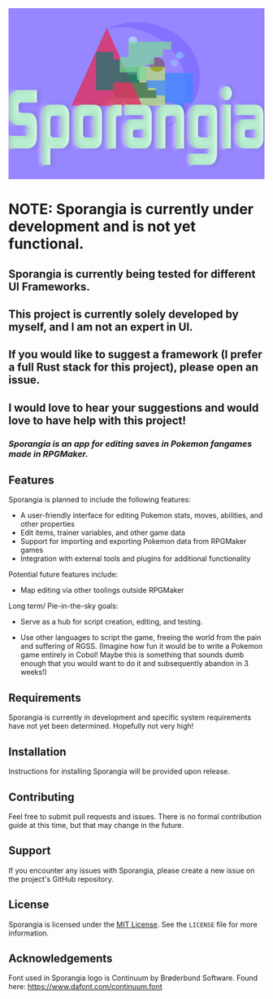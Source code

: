 ![Sporangia Logo](src/ui/assets/Sporangia.png)

# **NOTE: Sporangia is currently under development and is not yet functional.**

## Sporangia is currently being tested for different UI Frameworks.
## This project is currently solely developed by myself, and I am not an expert in UI.
## If you would like to suggest a framework (I prefer a full Rust stack for this project), please open an issue.
## I  would love to hear your suggestions and would love to have help with this project!

### *Sporangia is an app for editing saves in Pokemon fangames made in RPGMaker.*




## Features

Sporangia is planned to include the following features:

- A user-friendly interface for editing Pokemon stats, moves, abilities, and other properties
- Edit items, trainer variables, and other game data
- Support for importing and exporting Pokemon data from RPGMaker games
- Integration with external tools and plugins for additional functionality

Potential future features include:

- Map editing via other toolings outside RPGMaker

Long term/ Pie-in-the-sky goals:

- Serve as a hub for script creation, editing, and testing.

- Use other languages to script the game, freeing the world from the pain and suffering of RGSS. (Imagine how fun it would be to write a Pokemon game entirely in Cobol! Maybe this is something that sounds dumb enough that you would want to do it and subsequently abandon in 3 weeks!)

## Requirements

Sporangia is currently in development and specific system requirements have not yet been determined. Hopefully not very high!

## Installation

Instructions for installing Sporangia will be provided upon release.

## Contributing

Feel free to submit pull requests and issues. There is no formal contribution guide at this time, but that may change in the future.

## Support

If you encounter any issues with Sporangia, please create a new issue on the project's GitHub repository.

## License

Sporangia is licensed under the [MIT License](https://opensource.org/licenses/MIT). See the `LICENSE` file for more information.

## Acknowledgements
Font used in Sporangia logo is Continuum by Brøderbund Software. Found here: https://www.dafont.com/continuum.font

